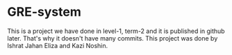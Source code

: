 # GRE-system
This is a project we have done in level-1, term-2 and it is published in github later. That's why it doesn't have many commits. This project was done by Ishrat Jahan Eliza and Kazi Noshin.
